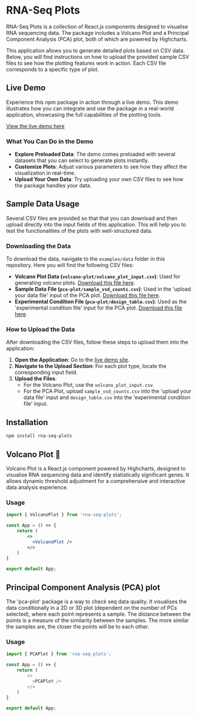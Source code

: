 # RNA-Seq Plots

RNA-Seq Plots is a collection of React.js components designed to visualise RNA sequencing data. The package includes a Volcano Plot and a Principal Component Analysis (PCA) plot, both of which are powered by Highcharts. 

This application allows you to generate detailed plots based on CSV data. Below, you will find instructions on how to upload the provided sample CSV files to see how the plotting features work in action. Each CSV file corresponds to a specific type of plot.


## Live Demo

Experience this npm package in action through a live demo. This demo illustrates how you can integrate and use the package in a real-world application, showcasing the full capabilities of the plotting tools. 

[View the live demo here](https://plot-package-test.netlify.app/)

### What You Can Do in the Demo

- **Explore Preloaded Data**: The demo comes preloaded with several datasets that you can select to generate plots instantly.
- **Customize Plots**: Adjust various parameters to see how they affect the visualization in real-time.
- **Upload Your Own Data**: Try uploading your own CSV files to see how the package handles your data.

## Sample Data Usage

Several CSV files are provided so that that you can download and then upload directly into the input fields of this application. This will help you to test the functionalities of the plots with well-structured data.

### Downloading the Data

To download the data, navigate to the `examples/data` folder in this repository. Here you will find the following CSV files:

- **Volcano Plot Data (`volcano-plot/volcano_plot_input.csv`)**: Used for generating volcano plots. [Download this file here](https://github.com/yourusername/yourrepository/examples/data/volcano_plot_input.csv).
- **Sample Data File (`pca-plot/sample_vsd_counts.csv`)**: Used in the 'upload your data file' input of the PCA plot. [Download this file here](https://github.com/yourusername/yourrepository/examples/data/sample_vsd_counts.csv).
- **Experimental Condition File (`pca-plot/design_table.csv`)**: Used as the 'experimental condition file' input for the PCA plot. [Download this file here](https://github.com/yourusername/yourrepository/examples/data/design_table.csv).

### How to Upload the Data

After downloading the CSV files, follow these steps to upload them into the application:

1. **Open the Application**: Go to the [live demo site](https://plot-package-test.netlify.app/).
2. **Navigate to the Upload Section**: For each plot type, locate the corresponding input field.
3. **Upload the Files**:
   - For the Volcano Plot, use the `volcano_plot_input.csv`.
   - For the PCA Plot, upload `sample_vsd_counts.csv` into the 'upload your data file' input and `design_table.csv` into the 'experimental condition file' input. 

## Installation

```bash
npm install rna-seq-plots
```

## Volcano Plot 🌋

Volcano Plot is a React.js component powered by Highcharts, designed to visualise RNA sequencing data and identify statistically significant genes. It allows dynamic threshold adjustment for a comprehensive and interactive data analysis experience.


### Usage

```jsx
import { VolcanoPlot } from 'rna-seq-plots';

const App = () => {
    return (
        <>
          <VolcanoPlot />
        </>
    )
}

export default App;
```

## Principal Component Analysis (PCA) plot 

The 'pca-plot' package is a way to check seq data quality. It visualises the data conditionally in a 2D or 3D plot (dependent on the number of PCs selected), where each point represents a sample. The distance between the points is a measure of the similarity between the samples. The more similar the samples are, the closer the points will be to each other. 


### Usage

```javascript
import { PCAPlot } from 'rna-seq-plots';

const App = () => {
    return (
        <>
          <PCAPlot />
        </>
    )
}

export default App;
```


